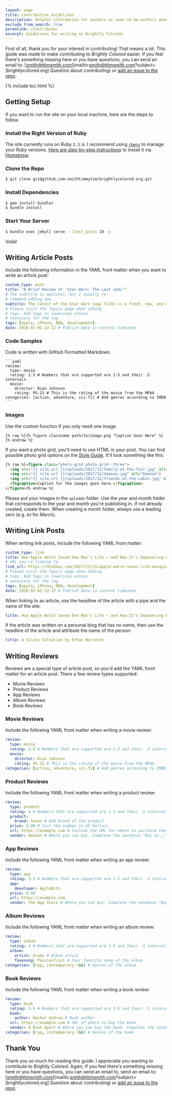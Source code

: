 ```yaml
---
layout: page
title: Contribution Guidelines
description: Helpful information for authors or soon-to-be-authors when writing content for *Brightly Colored*.
exclude_from_search: true
permalink: /contribute/
excerpt: Guidelines for writing on Brightly Colored.
---
```


First of all, thank you for your interest in contributing! That means a lot. This guide was made to make contributing to *Brightly Colored* easier. If you feel there's something missing here or you have questions, you can send an email to: [smith@ttimsmith.com](mailto:smith@ttimsmith.com?subject=[brightlycolored.org] Question about contributing) or [add an issue to the repo](https://github.com/smithtimmytim/brightlycolored.org/issues/new).

{% include toc.html %}

## Getting Setup

If you want to run the site on your local machine, here are the steps to follow.

### Install the Right Version of Ruby

The site currently runs on Ruby `2.3.0`. I recommend using [`rbenv`](https://github.com/rbenv/rbenv) to manage your Ruby versions. [Here are step-by-step instructions](https://github.com/rbenv/rbenv#homebrew-on-macos) to install it via [Homebrew](https://brew.sh/).

### Clone the Repo

```sh
$ git clone git@github.com:smithtimmytim/brightlycolored.org.git
```

### Install Dependencies

```sh
$ gem install bundler
$ bundle install
```

### Start Your Server

```sh
$ bundle exec jekyll serve --limit_posts 10 -o
```

Voilà!

## Writing Article Posts

Include the following information in the YAML front matter when you want to write an article post:

```yaml
custom_type: post
title: "A Brief Review of ‘Star Wars: The Last Jedi’"
# The subtitle is optional, but I usually re-
# commend adding one
subtitle: The latest of the Star Wars saga films is a fresh, new, and exciting chapter of my favorite franchise
# Please visit the Topics page when adding 
# tags. Add tags in lowercase unless
# necessary for the tag
tags: [apple, iPhone, NBA, development]
date: 2018-01-02 22:12 # Publish date in central timezone
```

### Code Samples

Code is written with GitHub Formatted Markdown.

    ```yaml
    review:
      type: movie
      rating: 2.5 # Numbers that are supported are 1-5 and their .5 intervals
      movie:
        director: Rian Johnson
        rating: PG-13 # This is the rating of the movie from the MPAA
    categories: [action, adventure, sci-fi] # Add genres according to IMDB
    ```

### Images

Use the custom function if you only need one image.

```liquid
{% raw %}{% figure classname path/to/image.png "Caption Goes Here" %}{% endraw %}
```

If you want a photo grid, you'll need to use HTML in your post. You can find possible photo grid options on the [Style Guide](/styleguide). It'll look something like this:

```html
{% raw %}<figure class="photo-grid photo-grid--three">
  <img src="{{ site.url }}/uploads/2017/12/family-at-the-fair.jpg" alt="Family at the Fair">
  <img src="{{ site.url }}/uploads/2017/12/dawson.jpg" alt="Dawson">
  <img src="{{ site.url }}/uploads/2017/12/friends-at-the-cabin.jpg" alt="Friends at the Cabin">
  <figcaption>Caption for the images goes here.</figcaption>
</figure>{% endraw %}
```

Please put your images in the `uploads` folder. Use the year and month folder that corresponds to the year and month you're publishing in. If not already created, create them. When creating a month folder, always use a leading zero (e.g. `03` for March).

## Writing Link Posts

When writing link posts, include the following YAML front matter:

```yaml
custom_type: link
title: How Apple Watch Saved One Man’s Life — and How It’s Empowering Him After His Heart Attack | 9to5Mac
# URL you're linking to
link_url: https://9to5mac.com/2017/12/15/apple-watch-saves-life-managing-heart-attack/
# Please visit the Topics page when adding 
# tags. Add tags in lowercase unless
# necessary for the tag
tags: [apple, iPhone, NBA, development]
date: 2018-01-02 22:12 # Publish date in central timezone
```

When linking to an article, use the headline of the article with a pipe and the name of the site:

```yaml
title: How Apple Watch Saved One Man’s Life — and How It’s Empowering Him After His Heart Attack | 9to5Mac
```

If the article was written on a personal blog that has no name, then use the headline of the article and attribute the name of the person:

```yaml
title: A Sticky Situation by Ethan Marcotte
```

## Writing Reviews

Reviews are a special type of article post, so you'd add the YAML front matter for an article post. There a few review types supported:

- Movie Reviews
- Product Reviews
- App Reviews
- Album Reviews
- Book Reviews

### Movie Reviews

Include the following YAML front matter when writing a movie review:

```yaml
review:
  type: movie
  rating: 2.5 # Numbers that are supported are 1-5 and their .5 intervals
  movie:
    director: Rian Johnson
    rating: PG-13 # This is the rating of the movie from the MPAA
categories: [action, adventure, sci-fi] # Add genres according to IMDB
```

### Product Reviews

Include the following YAML front matter when writing a product review:

```yaml
review:
  type: product
  rating: 4 # Numbers that are supported are 1-5 and their .5 intervals
  product:
    brand: Sonos # Add brand of the product
  price: 3.99 # Just the number in US Dollars
  url: https://example.com # Include the URL for where to purchase the product
  vendor: Amazon # Where you can buy. Complete the sentence "Buy on …" 
```

### App Reviews

Include the following YAML front matter when writing an app review:

```yaml
review:
  type: app
  rating: 3.5 # Numbers that are supported are 1-5 and their .5 intervals
  app:
    developer: AgileBits
  price: 9.99
  url: https://example.com
  vendor: the App Store # Where you can buy. Complete the sentence "Buy on …" 
```

### Album Reviews

Include the following YAML front matter when writing an album review:

```yaml
review:
  type: album
  rating: 3 # Numbers that are supported are 1-5 and their .5 intervals
  album:
    artist: Drake # Album artist
    favesong: Passionfruit # Your favorite song of the album
categories: [rap, contemporary r&b] # Genres of the album
```

### Book Reviews

Include the following YAML front matter when writing a book review:

```yaml
review:
  type: book
  rating: 3.5 # Numbers that are supported are 1-5 and their .5 intervals
  book:
    author: Rachel Andrew # Book author
  url: https://example.com # URL of where to buy the book.
  vendor: A Book Apart # Where you can buy the book. Complete the sentence "Buy on …"
categories: [rap, contemporary r&b] # Genres of the book
```

## Thank You

Thank you so much for reading this guide. I appreciate you wanting to contribute to *Brightly Colored*. Again, If you feel there's something missing here or you have questions, you can send an email to, send an email to: [smith@ttimsmith.com](mailto:smith@ttimsmith.com?subject=[brightlycolored.org] Question about contributing) or [add an issue to the repo](https://github.com/smithtimmytim/brightlycolored.org/issues/new).
